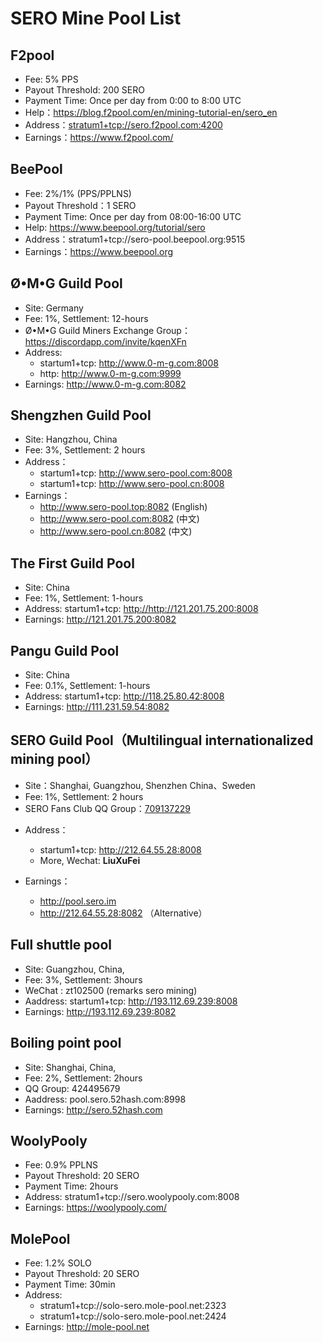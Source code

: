 # SERO Mine Pool List


## F2pool

- Fee: 5% PPS
- Payout Threshold: 200 SERO
- Payment Time: Once per day from 0:00 to 8:00 UTC
- Help：<https://blog.f2pool.com/en/mining-tutorial-en/sero_en> 
- Address：<stratum1+tcp://sero.f2pool.com:4200>
- Earnings：<https://www.f2pool.com/> 

## BeePool

- Fee: 2%/1% (PPS/PPLNS)
- Payout Threshold：1 SERO
- Payment Time: Once per day from 08:00-16:00 UTC
- Help: <https://www.beepool.org/tutorial/sero>
- Address：stratum1+tcp://sero-pool.beepool.org:9515
- Earnings：<https://www.beepool.org>

## Ø•M•G Guild Pool

- Site: Germany
- Fee: 1%, Settlement: 12-hours
- Ø•M•G Guild Miners Exchange Group：<https://discordapp.com/invite/kqenXFn>
- Address: 
   - startum1+tcp: <http://www.0-m-g.com:8008>
   - http: <http://www.0-m-g.com:9999>
- Earnings:  <http://www.0-m-g.com:8082>


## Shengzhen Guild Pool

- Site:  Hangzhou, China
- Fee: 3%, Settlement: 2 hours
- Address：
  - startum1+tcp: <http://www.sero-pool.com:8008>
  - startum1+tcp: <http://www.sero-pool.cn:8008>
- Earnings：
  - <http://www.sero-pool.top:8082>  (English)
  - <http://www.sero-pool.com:8082> (中文)
  - <http://www.sero-pool.cn:8082>  (中文)
  

## The First Guild Pool

- Site: China
- Fee: 1%, Settlement: 1-hours
- Address: startum1+tcp: <http://http://121.201.75.200:8008>
- Earnings: <http://121.201.75.200:8082>

## Pangu Guild Pool

- Site: China
- Fee: 0.1%, Settlement: 1-hours
- Address: startum1+tcp: <http://118.25.80.42:8008>
- Earnings: <http://111.231.59.54:8082>


## SERO Guild Pool（Multilingual internationalized mining pool）

- Site：Shanghai, Guangzhou, Shenzhen China、Sweden
- Fee: 1%, Settlement: 2 hours
- SERO Fans Club QQ Group：[709137229](//shang.qq.com/wpa/qunwpa?idkey=41898c6b30403ce39f6b3f7daee097acd7b1f3b795c16019b8fe401eff0c25ca "SERO Fans Club QQ Group：709137229")


* Address：
  * startum1+tcp: <http://212.64.55.28:8008>
  * More, Wechat: **LiuXuFei**
  
* Earnings：
  * <http://pool.sero.im>
  * <http://212.64.55.28:8082> （Alternative）


## Full shuttle pool
* Site: Guangzhou, China,
* Fee: 3%, Settlement: 3hours
* WeChat : zt102500 (remarks sero mining)
* Aaddress: startum1+tcp: http://193.112.69.239:8008
* Earnings: http://193.112.69.239:8082

## Boiling point pool
* Site: Shanghai, China,
* Fee: 2%, Settlement: 2hours
* QQ Group: 424495679
* Aaddress: pool.sero.52hash.com:8998
* Earnings: http://sero.52hash.com


## WoolyPooly

* Fee: 0.9% PPLNS
* Payout Threshold: 20 SERO 
* Payment Time: 2hours 
* Address: stratum1+tcp://sero.woolypooly.com:8008 
* Earnings: https://woolypooly.com/


## MolePool

* Fee: 1.2% SOLO 
* Payout Threshold: 20 SERO 
* Payment Time: 30min 
* Address: 
  * stratum1+tcp://solo-sero.mole-pool.net:2323 
  * stratum1+tcp://solo-sero.mole-pool.net:2424 
* Earnings: http://mole-pool.net


